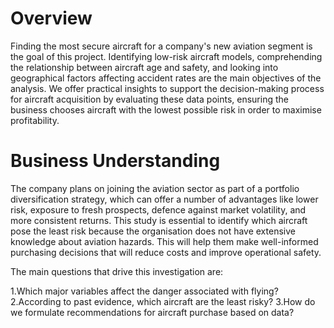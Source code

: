 # Overview
Finding the most secure aircraft for a company's new aviation segment is the goal of this project. Identifying low-risk aircraft models, comprehending the relationship between aircraft age and safety, and looking into geographical factors affecting accident rates are the main objectives of the analysis. We offer practical insights to support the decision-making process for aircraft acquisition by evaluating these data points, ensuring the business chooses aircraft with the lowest possible risk in order to maximise profitability.

# Business Understanding
The company plans on joining the aviation sector as part of a portfolio diversification strategy, which can offer a number of advantages like lower risk, exposure to fresh prospects, defence against market volatility, and more consistent returns. This study is essential to identify which aircraft pose the least risk because the organisation does not have extensive knowledge about aviation hazards. This will help them make well-informed purchasing decisions that will reduce costs and improve operational safety.

The main questions that drive this investigation are:

1.Which major variables affect the danger associated with flying?
2.According to past evidence, which aircraft are the least risky?
3.How do we formulate recommendations for aircraft purchase based on data?



